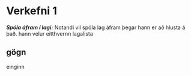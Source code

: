 # Verkefni 1
***Spóla áfram í lagi:*** Notandi vil spóla lag áfram þegar hann er að hlusta á það. hann velur eitthvernn lagalista
## gögn
einginn